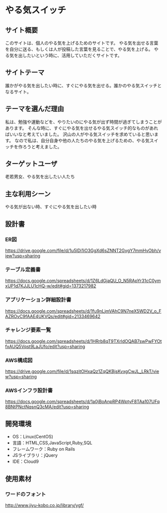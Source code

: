 # やる気スイッチ

## サイト概要
このサイトは、個人のやる気を上げるためのサイトです。
やる気を出せる言葉を自分に送る、もしくは人が投稿した言葉を見ることで、やる気を上げる。
やる気を出したいという時に、活用していただくサイトです。

## サイトテーマ
誰かがやる気を出したい時に、すぐにやる気を出せる。誰かのやる気スイッチとなるサイト。

## テーマを選んだ理由
私は、勉強や運動などを、やりたいのにやる気が出ず時間が過ぎてしまうことがあります。
そんな時に、すぐにやる気を出せるやる気スイッチ的なものがあればいいなと考えていました。
沢山の人がやる気スイッチを求めていると思います。
なので私は、自分自身や他の人たちのやる気を上げるための、やる気スイッチを作ろうと考えました。

## ターゲットユーザ
老若男女、やる気を出したい人たち

## 主な利用シーン
やる気が出ない時、すぐにやる気を出したい時

## 設計書

### ER図
https://drive.google.com/file/d/1u5lDi1iO3GgXd6sZNNT2GvgY7mmHvObh/view?usp=sharing

### テーブル定義書
https://docs.google.com/spreadsheets/d/1Z6LdGjaQU_O_N5RApYr31cC0ymxUP1d7KJJLU1cHQ-w/edit#gid=1373217982

### アプリケーション詳細設計書
https://docs.google.com/spreadsheets/d/1fu9nLjmVAhC9N7neX5WD2V_o_FAZROvC9fAAE4UKVQs/edit#gid=2133469642

### チャレンジ要素一覧
https://docs.google.com/spreadsheets/d/1HRrb8qT9TXrldOQAB7swPwFYOtfxAUQ5Vqst9LaJUfo/edit?usp=sharing

### AWS構成図
https://drive.google.com/file/d/1sqzitOHxaQz1ZqQKBjsKvxgCwJL_LRkT/view?usp=sharing

### AWSインフラ設計書
https://docs.google.com/spreadsheets/d/1a0jBoAnpRP4WptyF8TAa107UFq8BNtPNctNqsnQ3cMA/edit?usp=sharing

## 開発環境
- OS：Linux(CentOS)
- 言語：HTML,CSS,JavaScript,Ruby,SQL
- フレームワーク：Ruby on Rails
- JSライブラリ：jQuery
- IDE：Cloud9

## 使用素材

### ワードのフォント
http://www.jiyu-kobo.co.jp/library/ygf/